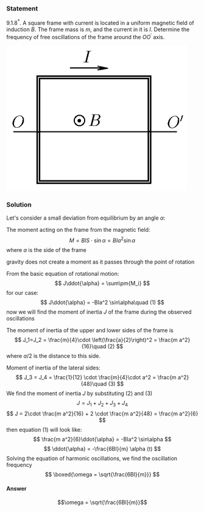 ###  Statement 

$9.1.8^*.$ A square frame with current is located in a uniform magnetic field of induction $B$. The frame mass is $m$, and the current in it is $I$. Determine the frequency of free oscillations of the frame around the $OO^\prime$ axis. 

![ For problem $9.1.8^*$ |474x380, 34%](../../img/9.1.8/statement.png)

### Solution

Let's consider a small deviation from equilibrium by an angle $\alpha$: 

The moment acting on the frame from the magnetic field: $$ M = BIS\cdot \sin\alpha = BIa^2 \sin\alpha $$ where $a$ is the side of the frame

gravity does not create a moment as it passes through the point of rotation

From the basic equation of rotational motion: $$ J\ddot{\alpha} = \sum\pm{M_i} $$ for our case: $$ J\ddot{\alpha} = -BIa^2 \sin\alpha\quad (1) $$ now we will find the moment of inertia $J$ of the frame during the observed oscillations

The moment of inertia of the upper and lower sides of the frame is $$ J_1=J_2 = \frac{m}{4}\cdot \left(\frac{a}{2}\right)^2 = \frac{m a^2}{16}\quad (2) $$ where $a/2$ is the distance to this side.

Moment of inertia of the lateral sides: $$ J_3 = J_4 = \frac{1}{12} \cdot \frac{m}{4}\cdot a^2 = \frac{m a^2}{48}\quad (3) $$ We find the moment of inertia $J$ by substituting $(2)$ and $(3)$ $$ J = J_1 + J_2 + J_3 + J_4 $$ $$ J = 2\cdot \frac{m a^2}{16} + 2 \cdot \frac{m a^2}{48} = \frac{m a^2}{6} $$ then equation $(1)$ will look like: $$ \frac{m a^2}{6}\ddot{\alpha} = -BIa^2 \sin\alpha $$ $$ \ddot{\alpha} = -\frac{6BI}{m} \alpha (t) $$ Solving the equation of harmonic oscillations, we find the oscillation frequency $$ \boxed{\omega = \sqrt{\frac{6BI}{m}}} $$ 

#### Answer

$$\omega = \sqrt{\frac{6BI}{m}}$$ 

